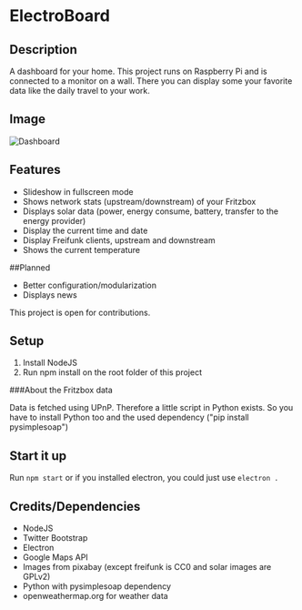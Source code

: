 # ElectroBoard

## Description

A dashboard for your home. This project runs on Raspberry Pi and is connected to a monitor on a wall. 
There you can display some your favorite data like the daily travel to your work. 

## Image

![Dashboard](https://i.imgur.com/0eIIRLv.png)

## Features

* Slideshow in fullscreen mode
* Shows network stats (upstream/downstream) of your Fritzbox
* Displays solar data (power, energy consume, battery, transfer to the energy provider)
* Display the current time and date
* Display Freifunk clients, upstream and downstream
* Shows the current temperature

##Planned

* Better configuration/modularization 
* Displays news

This project is open for contributions. 

## Setup

1. Install NodeJS
2. Run npm install on the root folder of this project

###About the Fritzbox data

Data is fetched using UPnP. Therefore a little script in Python exists. 
So you have to install Python too and the used dependency ("pip install pysimplesoap")

## Start it up

Run `npm start` or if you installed electron, you could just use `electron .`

## Credits/Dependencies

* NodeJS
* Twitter Bootstrap
* Electron
* Google Maps API
* Images from pixabay (except freifunk is CC0 and solar images are GPLv2)
* Python with pysimplesoap dependency
* openweathermap.org for weather data

